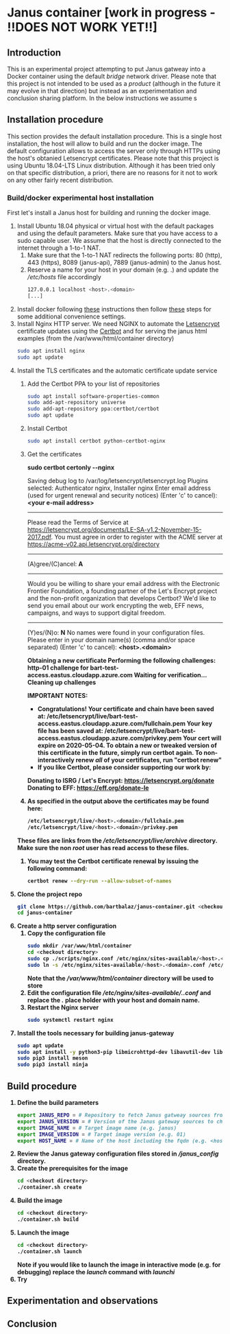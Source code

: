 # Janus container [work in progress - !!DOES NOT WORK YET!!]

## Introduction
This is an experimental project attempting to put Janus gatweay into a Docker container using the default *bridge* network driver. 
Please note that this project is not intended to be used as a *product* (although in the future it may evolve in that direction) but instead as 
an experimentation and conclusion sharing platform. In the below instructions we assume s

## Installation procedure
This section provides the default installation procedure. This is a single host installation, the host will allow to build and run the 
docker image. The default configuration allows to access the server only through HTTPs using the host's obtanied Letsencrypt certificates. 
Please note that this project is using Ubuntu 18.04-LTS Linux distribution. Although it has been tried 
only on that specific distribution, a priori, there are no reasons for it not to work on any other fairly recent distribution.

### Build/docker experimental host installation
First let's install a Janus host for building and running the docker image. 
1. Install Ubuntu 18.04 physical or virtual host with the default packages and using the default parameters. Make sure that you have 
access to a sudo capable user. We assume that the host is directly connected to the internet through a 1-to-1 NAT. 
	1. Make sure that the 1-to-1 NAT redirects the following ports: 80 (http), 443 (https), 8089 (janus-api), 7889 (janus-admin) to the Janus host.
	1. Reserve a name for your host in your domain (e.g. <host>.<domain>) and update the */etc/hosts* file accordingly
		```bash
		127.0.0.1 localhost <host>.<domain>
		[...]
		```
1. Install docker following [these](https://docs.docker.com/engine/install/ubuntu/) instructions then follow [these](https://docs.docker.com/engine/install/linux-postinstall/)
steps for some additional convenience settings.
1. Install Nginx HTTP server. We need NGINX to automate the [Letsencrypt](https://letsencrypt.org/) certificate updates using the 
[Certbot](https://certbot.eff.org/) and for serving the janus html examples (from the /var/www/html/container directory) 
	```bash
	sudo apt install nginx
	sudo apt update
	```
1. Install the TLS certificates and the automatic certificate update service
	1. Add the Certbot PPA to your list of repositories
		```bash
		sudo apt install software-properties-common
		sudo add-apt-repository universe
		sudo add-apt-repository ppa:certbot/certbot
		sudo apt update
		```
	1. Install Certbot
		```bash
		sudo apt install certbot python-certbot-nginx
		```
	1. Get the certificates
		>>>
		<b>sudo certbot certonly --nginx</b>
		
		Saving debug log to /var/log/letsencrypt/letsencrypt.log
		Plugins selected: Authenticator nginx, Installer nginx
		Enter email address (used for urgent renewal and security notices) (Enter 'c' to
		cancel): <b>\<your e-mail address\></b>

		- - - - - - - - - - - - - - - - - - - - - - - - - - - - - - - - - - - - - - - -
		Please read the Terms of Service at
		https://letsencrypt.org/documents/LE-SA-v1.2-November-15-2017.pdf. You must
		agree in order to register with the ACME server at
		https://acme-v02.api.letsencrypt.org/directory
		- - - - - - - - - - - - - - - - - - - - - - - - - - - - - - - - - - - - - - - -
		(A)gree/(C)ancel: <b>A</b>

		- - - - - - - - - - - - - - - - - - - - - - - - - - - - - - - - - - - - - - - -
		Would you be willing to share your email address with the Electronic Frontier
		Foundation, a founding partner of the Let's Encrypt project and the non-profit
		organization that develops Certbot? We'd like to send you email about our work
		encrypting the web, EFF news, campaigns, and ways to support digital freedom.
		- - - - - - - - - - - - - - - - - - - - - - - - - - - - - - - - - - - - - - - -
		(Y)es/(N)o: <b>N</b>
		No names were found in your configuration files. Please enter in your domain
		name(s) (comma and/or space separated) (Enter 'c' to cancel): <b>\<host\>.\<domain\><b/>
		
		Obtaining a new certificate
		Performing the following challenges:
		http-01 challenge for bart-test-access.eastus.cloudapp.azure.com
		Waiting for verification...
		Cleaning up challenges

		IMPORTANT NOTES:
		- Congratulations! Your certificate and chain have been saved at:
		/etc/letsencrypt/live/bart-test-access.eastus.cloudapp.azure.com/fullchain.pem
		Your key file has been saved at:
		/etc/letsencrypt/live/bart-test-access.eastus.cloudapp.azure.com/privkey.pem
		Your cert will expire on 2020-05-04. To obtain a new or tweaked
		version of this certificate in the future, simply run certbot
		again. To non-interactively renew *all* of your certificates, run
		"certbot renew"
		- If you like Certbot, please consider supporting our work by:

		Donating to ISRG / Let's Encrypt: https://letsencrypt.org/donate
		Donating to EFF: https://eff.org/donate-le
		>>>
	1. As specified in the output above the certificates may be found here:
		```bash
		/etc/letsencrypt/live/<host>.<domain>/fullchain.pem
		/etc/letsencrypt/live/<host>.<domain>/privkey.pem
		```
	**These files are links from the */etc/letsencrypt/live/archive* directory. Make sure the non *root* user has 
	read access to these files.**
	1. You may test the Certbot certificate renewal by issuing the following command:
		```bash
		certbot renew --dry-run --allow-subset-of-names
		```
1. Clone the project repo
	```bash
	git clone https://github.com/bartbalaz/janus-container.git <checkout directory>
	cd janus-container
	```
1. Create a http server configuration
	1. Copy the configuration file 
		```bash
		sudo mkdir /var/www/html/container
		cd <checkout directory>
		sudo cp ./scripts/nginx.conf /etc/nginx/sites-available/<host>.<domain>.conf
		sudo ln -s /etc/nginx/sites-available/<host>.<domain>.conf /etc/nginx/sites-enabled/
		```
		Note that the */var/www/html/container* directory will be used to store
	1. Edit the configuration file */etc/nginx/sites-available/<host>.<domain>.conf* and replace the *<host>.<domain>* place holder
	with your host and domain name.
	1. Restart the Nginx server
		```bash
		sudo systemctl restart nginx
		```
1. Install the tools necessary for building janus-gateway
	```bash
	sudo apt update
	sudo apt install -y python3-pip libmicrohttpd-dev libavutil-dev libavcodec-dev libavformat-dev libogg-dev libcurl4-openssl-dev libconfig-dev libjansson-dev libglib2.0-dev libssl-dev build-essential graphviz default-jdk flex bison cmake libtool automake liblua5.3-dev pkg-config gengetopt 
	sudo pip3 install meson
	sudo pip3 install ninja
	```
## Build procedure
1. Define the build parameters
	```bash
	export JANUS_REPO = # Repository to fetch Janus gatweay sources from (e.g. https://github.com/bartbalaz/janus-gateway.git)
	export JANUS_VERSION = # Version of the Janus gateway sources to checkout (e.g. v0.10.0)
	export IMAGE_NAME = # Target image name (e.g. janus)
	export IMAGE_VERSION = # Target image version (e.g. 01) 
	export HOST_NAME = # Name of the host including the fqdn (e.g. <host>.<domain>) 
	```
1. Review the Janus gateway configuration files stored in *<checkout directory>/janus_config* directory.
1. Create the prerequisites for the image
	```bash
	cd <checkout directory>
	./container.sh create
	```
1. Build the image 
	```bash
	cd <checkout directory>
	./container.sh build
	```
1. Launch the image 
	```bash
	cd <checkout directory>
	./container.sh launch
	```
	Note if you would like to launch the image in interactive mode (e.g. for debugging) replace the *launch* command with *launchi*
1. Try
	

## Experimentation and observations



## Conclusion





